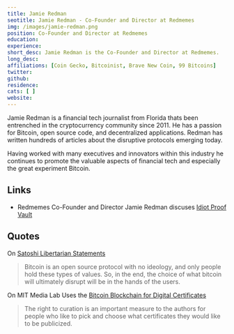 ```yaml
---
title: Jamie Redman
seotitle: Jamie Redman - Co-Founder and Director at Redmemes
img: /images/jamie-redman.png
position: Co-Founder and Director at Redmemes
education:
experience:
short_desc: Jamie Redman is the Co-Founder and Director at Redmemes.  
long_desc:
affiliations: [Coin Gecko, Bitcoinist, Brave New Coin, 99 Bitcoins]
twitter:
github:
residence:
cats: [ ]
website:
---
```


Jamie Redman is a financial tech journalist from Florida thats been entrenched in the cryptocurrency community since 2011. He has a passion for Bitcoin, open source code, and decentralized applications. Redman has written hundreds of articles about the disruptive protocols emerging today.

Having worked with many executives and innovators within this industry he continues to promote the valuable aspects of financial tech and especially the great experiment Bitcoin.

## Links

* Redmemes Co-Founder and Director Jamie Redman discuses [Idiot Proof Vault](/a-simple-guide-for-cold-storage-called-idiot-proof-vault/)

## Quotes

On [Satoshi Libertarian Statements](https://news.bitcoin.com/satoshis-libertarian-statements-past-matter-anymore/)

> Bitcoin is an open source protocol with no ideology, and only people hold these types of values. So, in the end, the choice of what bitcoin will ultimately disrupt will be in the hands of the users.

On MIT Media Lab Uses the [Bitcoin Blockchain for Digital Certificates](http://www.newsbtc.com/2016/06/05/mit-uses-bitcoin-blockchain-certificates/)

> The right to curation is an important measure to the authors for people who like to pick and choose what certificates they would like to be publicized. 
